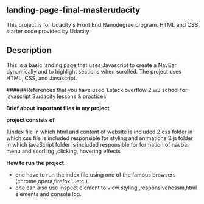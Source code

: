 ## landing-page-final-masterudacity
This project is for Udacity's Front End Nanodegree program. HTML and CSS starter code provided by Udacity.

## Description
This is a basic landing page that uses Javascript to create a NavBar dynamically and to highlight sections when scrolled. The project uses HTML, CSS, and Javascript.


######References that you have used
1.stack overflow 
2.w3 school for javascript
3.udacity lessons & practices


**Brief about important files in my project**

**project consists of**

1.index file in which html and content of website is included
2.css folder in which css file is included responsible for styling and animations
3.js folder in which javaScript folder is included responsible for formation of navbar menu and scorlling ,clicking, hovering effects 


**How to run the project.**
- one have to run the index file using one of the famous browsers (chrome,opera,firefox,...etc.).
- one can also use inspect element to view styling ,responsivenessm,html elements and console log.
